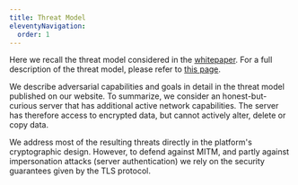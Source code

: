 ```yaml
---
title: Threat Model
eleventyNavigation:
  order: 1
---
```


Here we recall the threat model considered in the [whitepaper](..).
For a full description of the threat model, please refer to [this
page](../../threatmodel/).

We describe adversarial capabilities and goals in detail in the threat
model published on our website. To summarize, we consider an
honest-but-curious server that has additional active network
capabilities. The server has therefore access to encrypted data, but
cannot actively alter, delete or copy data.

We address most of the resulting threats directly in the platform's
cryptographic design. However, to defend against MITM, and partly
against impersonation attacks (server authentication) we rely on the
security guarantees given by the TLS protocol.

